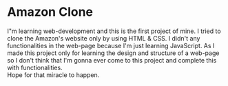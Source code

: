 # Amazon Clone
I"m learning web-development and this is the first project of mine. I tried to clone the Amazon's website only by using HTML & CSS. I didn't any functionalities in the web-page because I'm just learning JavaScript. As I made this project only for learning the design and structure of a web-page so I don't think that I'm gonna ever come to this project and complete this with functionalities.
<br>
Hope for that miracle to happen.

